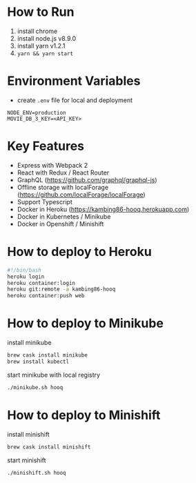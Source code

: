 # How to Run
1. install chrome
2. install node.js v8.9.0
3. install yarn v1.2.1
4. ```yarn && yarn start```

# Environment Variables
- create `.env` file for local and deployment
```
NODE_ENV=production
MOVIE_DB_3_KEY=<API_KEY>
```

# Key Features
- Express with Webpack 2
- React with Redux / React Router
- GraphQL (https://github.com/graphql/graphql-js)
- Offline storage with localForage (https://github.com/localForage/localForage)
- Support Typescript
- Docker in Heroku (https://kambing86-hooq.herokuapp.com)
- Docker in Kubernetes / Minikube
- Docker in Openshift / Minishift

# How to deploy to Heroku
```bash
#!/bin/bash
heroku login
heroku container:login
heroku git:remote -a kambing86-hooq
heroku container:push web
```

# How to deploy to Minikube
install minikube
```bash
brew cask install minikube
brew install kubectl
```
start minikube with local registry
```bash
./minikube.sh hooq
```

# How to deploy to Minishift
install minishift
```bash
brew cask install minishift
```
start minishift
```bash
./minishift.sh hooq
```
